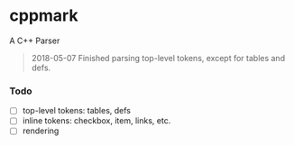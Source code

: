 # cppmark
A C++ Parser

>2018-05-07
Finished parsing top-level tokens, except for tables and defs.

### Todo
- [ ] top-level tokens: tables, defs
- [ ] inline tokens: checkbox, item, links, etc.
- [ ] rendering